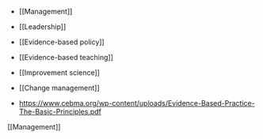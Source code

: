   - [[Management]]
  - [[Leadership]]
  - [[Evidence-based policy]]
  - [[Evidence-based teaching]]
  - [[Improvement science]]
  - [[Change management]]

  - https://www.cebma.org/wp-content/uploads/Evidence-Based-Practice-The-Basic-Principles.pdf

[[Management]]